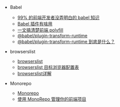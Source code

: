 <!--
 * @Desc: 
 * @FilePath: /tutor-babel/docs/md/reference.md
 * @Author: liujianwei1
 * @Date: 2021-05-14 13:45:05
 * @LastEditors: liujianwei1
 * @Reference Desc: 
-->
- Babel
  - [99% 的前端开发者没弄明白的 babel 知识](https://mp.weixin.qq.com/s/hfztxp26YyMOSxiKF2i4eg?utm_source=wechat_session&utm_medium=social&utm_oi=706045932076040192)  
  - [Babel 插件有啥用](https://zhuanlan.zhihu.com/p/61780633)
  - [一文搞清楚前端 polyfill](https://zhuanlan.zhihu.com/p/71640183)
  - [@babel/plugin-transform-runtime](https://www.cnblogs.com/zhansu/p/13339745.html)
  - [@babel/plugin-transform-runtime 到底是什么？](https://zhuanlan.zhihu.com/p/147083132)
- browserslist  
  - [browserslist](https://github.com/browserslist/browserslist)
  - [browserslist 目标浏览器配置表](https://www.jianshu.com/p/bd9cb7861b85)
  - [browserslist详解](https://www.jianshu.com/p/d45a31c50711)

- Monorepo  
  - [Monorepo](https://zhuanlan.zhihu.com/p/77577415)
  - [使用 MonoRepo 管理你的前端项目](https://zhuanlan.zhihu.com/p/333021512)